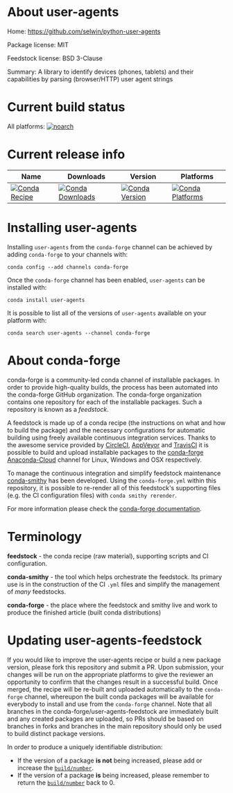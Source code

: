 About user-agents
=================

Home: https://github.com/selwin/python-user-agents

Package license: MIT

Feedstock license: BSD 3-Clause

Summary: A library to identify devices (phones, tablets) and their capabilities by parsing (browser/HTTP) user agent strings



Current build status
====================

All platforms:
[![noarch](https://img.shields.io/circleci/project/github/conda-forge/user-agents-feedstock/master.svg?label=noarch)](https://circleci.com/gh/conda-forge/user-agents-feedstock)

Current release info
====================

| Name | Downloads | Version | Platforms |
| --- | --- | --- | --- |
| [![Conda Recipe](https://img.shields.io/badge/recipe-user--agents-green.svg)](https://anaconda.org/conda-forge/user-agents) | [![Conda Downloads](https://img.shields.io/conda/dn/conda-forge/user-agents.svg)](https://anaconda.org/conda-forge/user-agents) | [![Conda Version](https://img.shields.io/conda/vn/conda-forge/user-agents.svg)](https://anaconda.org/conda-forge/user-agents) | [![Conda Platforms](https://img.shields.io/conda/pn/conda-forge/user-agents.svg)](https://anaconda.org/conda-forge/user-agents) |

Installing user-agents
======================

Installing `user-agents` from the `conda-forge` channel can be achieved by adding `conda-forge` to your channels with:

```
conda config --add channels conda-forge
```

Once the `conda-forge` channel has been enabled, `user-agents` can be installed with:

```
conda install user-agents
```

It is possible to list all of the versions of `user-agents` available on your platform with:

```
conda search user-agents --channel conda-forge
```


About conda-forge
=================

conda-forge is a community-led conda channel of installable packages.
In order to provide high-quality builds, the process has been automated into the
conda-forge GitHub organization. The conda-forge organization contains one repository
for each of the installable packages. Such a repository is known as a *feedstock*.

A feedstock is made up of a conda recipe (the instructions on what and how to build
the package) and the necessary configurations for automatic building using freely
available continuous integration services. Thanks to the awesome service provided by
[CircleCI](https://circleci.com/), [AppVeyor](https://www.appveyor.com/)
and [TravisCI](https://travis-ci.org/) it is possible to build and upload installable
packages to the [conda-forge](https://anaconda.org/conda-forge)
[Anaconda-Cloud](https://anaconda.org/) channel for Linux, Windows and OSX respectively.

To manage the continuous integration and simplify feedstock maintenance
[conda-smithy](https://github.com/conda-forge/conda-smithy) has been developed.
Using the ``conda-forge.yml`` within this repository, it is possible to re-render all of
this feedstock's supporting files (e.g. the CI configuration files) with ``conda smithy rerender``.

For more information please check the [conda-forge documentation](https://conda-forge.org/docs/).

Terminology
===========

**feedstock** - the conda recipe (raw material), supporting scripts and CI configuration.

**conda-smithy** - the tool which helps orchestrate the feedstock.
                   Its primary use is in the construction of the CI ``.yml`` files
                   and simplify the management of *many* feedstocks.

**conda-forge** - the place where the feedstock and smithy live and work to
                  produce the finished article (built conda distributions)


Updating user-agents-feedstock
==============================

If you would like to improve the user-agents recipe or build a new
package version, please fork this repository and submit a PR. Upon submission,
your changes will be run on the appropriate platforms to give the reviewer an
opportunity to confirm that the changes result in a successful build. Once
merged, the recipe will be re-built and uploaded automatically to the
`conda-forge` channel, whereupon the built conda packages will be available for
everybody to install and use from the `conda-forge` channel.
Note that all branches in the conda-forge/user-agents-feedstock are
immediately built and any created packages are uploaded, so PRs should be based
on branches in forks and branches in the main repository should only be used to
build distinct package versions.

In order to produce a uniquely identifiable distribution:
 * If the version of a package **is not** being increased, please add or increase
   the [``build/number``](https://conda.io/docs/user-guide/tasks/build-packages/define-metadata.html#build-number-and-string).
 * If the version of a package **is** being increased, please remember to return
   the [``build/number``](https://conda.io/docs/user-guide/tasks/build-packages/define-metadata.html#build-number-and-string)
   back to 0.
